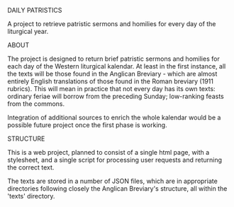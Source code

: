 DAILY PATRISTICS

A project to retrieve patristic sermons and homilies for every day of the liturgical year.

ABOUT

The project is designed to return brief patristic sermons and homilies for each day of the Western liturgical kalendar. At least in the first instance, all the texts will be those found in the Anglican Breviary - which are almost entirely English translations of those found in the Roman breviary (1911 rubrics). This will mean in practice that not every day has its own texts: ordinary feriae will borrow from the preceding Sunday; low-ranking feasts from the commons.

Integration of additional sources to enrich the whole kalendar would be a possible future project once the first phase is working.

STRUCTURE

This is a web project, planned to consist of a single html page, with a stylesheet, and a single script for processing user requests and returning the correct text.

The texts are stored in a number of JSON files, which are in appropriate directories following closely the Anglican Breviary's structure, all within the 'texts' directory.